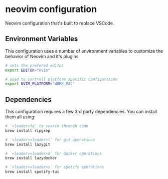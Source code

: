 # neovim configuration

Neovim configuration that's built to replace VSCode.

## Environment Variables
This configuration uses a number of environment variables to customize the behavior of Neovim and it's plugins.

```bash
# sets the prefered editor
export EDITOR="nvim"

# used to controll platform specific configuration
export NVIM_PLATFORM='WORK_MAC'
```

## Dependencies

This configuration requires a few 3rd party dependencies. You can install them all using:

```bash
# `<leader>fg` to search through code
brew install ripgrep

# `<leader><leader>l` for git operations
brew install lazygit

# `<leader><leader>d` for docker operations
brew install lazydocker

# `<leader><leader>s` for spotify operations
brew install spotify-tui
```
